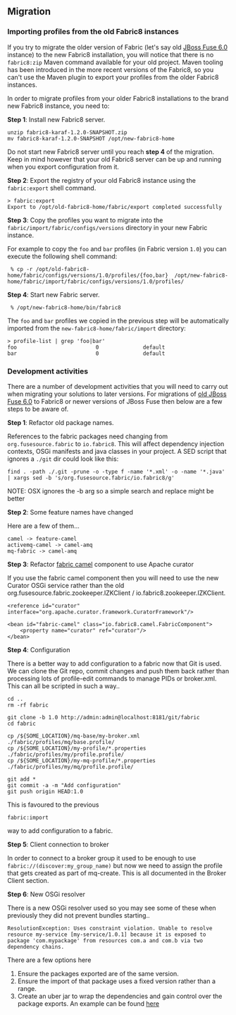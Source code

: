 ## Migration

### Importing profiles from the old Fabric8 instances

If you try to migrate the older version of Fabric (let's say old
[JBoss Fuse 6.0](http://www.jboss.org/products/fuse/overview) instance) to the new Fabric8 installation, you will
notice that there is no `fabric8:zip` Maven command available for your old project. Maven tooling has been introduced
in the more recent versions of the Fabric8, so you can't use the Maven plugin to export your profiles from the older
Fabric8 instances.

In order to migrate profiles from your older Fabric8 installations to the brand new Fabric8 instance, you need to:

**Step 1**: Install new Fabric8 server.

    unzip fabric8-karaf-1.2.0-SNAPSHOT.zip
    mv fabric8-karaf-1.2.0-SNAPSHOT /opt/new-fabric8-home
    
Do not start new Fabric8 server until you reach **step 4** of the migration. Keep in mind however that your old Fabric8
server can be up and running when you export configuration from it.
    
**Step 2**: Export the registry of your old Fabric8 instance using the `fabric:export` shell command.

    > fabric:export
    Export to /opt/old-fabric8-home/fabric/export completed successfully

**Step 3**: Copy the profiles you want to migrate into the `fabric/import/fabric/configs/versions` directory in your new Fabric
instance.

For example to copy the `foo` and `bar` profiles (in Fabric version `1.0`) you can execute the following shell command:

     % cp -r /opt/old-fabric8-home/fabric/configs/versions/1.0/profiles/{foo,bar}  /opt/new-fabric8-home/fabric/import/fabric/configs/versions/1.0/profiles/

**Step 4**: Start new Fabric server.

     % /opt/new-fabric8-home/bin/fabric8

The `foo` and `bar` profiles we copied in the previous step will be automatically imported from the `new-fabric8-home/fabric/import` directory:

    > profile-list | grep 'foo|bar'
    foo                         0              default
    bar                         0              default

### Development activities

There are a number of development activities that you will need to carry out when migrating your solutions to later versions.  For migrations of [old JBoss Fuse 6.0](http://www.jboss.org/products/fuse/overview) to Fabric8 or newer versions of JBoss Fuse then below are a few steps to be aware of.

**Step 1**: Refactor old package names.

References to the fabric packages need changing from `org.fusesource.fabric` to `io.fabric8`.  This will affect dependency injection contexts, OSGi manifests and java classes in your project.  A SED script that ignores a `./git` dir could look like this:

	find . -path ./.git -prune -o -type f -name '*.xml' -o -name '*.java'  | xargs sed -b 's/org.fusesource.fabric/io.fabric8/g'

NOTE: OSX ignores the -b arg so a simple search and replace might be better

**Step 2**: Some feature names have changed

Here are a few of them...

	camel -> feature-camel
	activemq-camel -> camel-amq
	mq-fabric -> camel-amq

**Step 3**: Refactor [fabric camel](https://access.redhat.com/site/documentation/en-US/Red_Hat_JBoss_Fuse/6.1/html/Apache_Camel_Component_Reference/files/Fabric.html) component to use Apache curator

If you use the fabric camel component then you will need to use the new Curator OSGi service rather than the old org.fusesource.fabric.zookeeper.IZKClient / io.fabric8.zookeeper.IZKClient.

	<reference id="curator" interface="org.apache.curator.framework.CuratorFramework"/>

    <bean id="fabric-camel" class="io.fabric8.camel.FabricComponent">
        <property name="curator" ref="curator"/>
    </bean>

**Step 4**: Configuration

There is a better way to add configuration to a fabric now that Git is used.  We can clone the Git repo, commit changes and push them back rather than processing lots of profile-edit commands to manage PIDs or broker.xml.  This can all be scripted in such a way..

	cd ..
	rm -rf fabric

	git clone -b 1.0 http://admin:admin@localhost:8181/git/fabric
	cd fabric

	cp /${SOME_LOCATION}/mq-base/my-broker.xml ./fabric/profiles/mq/base.profile/
	cp /${SOME_LOCATION}/my-profile/*.properties ./fabric/profiles/my/profile.profile/
	cp /${SOME_LOCATION}/my-mq-profile/*.properties ./fabric/profiles/my/mq/profile.profile/

	git add *
	git commit -a -m "Add configuration"
	git push origin HEAD:1.0

This is favoured to the previous

	fabric:import 

way to add configuration to a fabric.

**Step 5**: Client connection to broker

In order to connect to a broker group it used to be enough to use `fabric://(discover:my_group_name)` but now we need to assign the profile that gets created as part of mq-create.  This is all documented in the Broker Client section.

**Step 6**: New OSGi resolver

There is a new OSGi resolver used so you may see some of these when previously they did not prevent bundles starting..

	ResolutionException: Uses constraint violation. Unable to resolve resource my-service [my-service/1.0.1] because it is exposed to package 'com.mypackage' from resources com.a and com.b via two dependency chains.

There are a few options here

  1. Ensure the packages exported are of the same version.
  2. Ensure the import of that package uses a fixed version rather than a range.
  3. Create an uber jar to wrap the dependencies and gain control over the package exports.  An example can be found [here](https://github.com/rawlingsj/issue-test-cases)